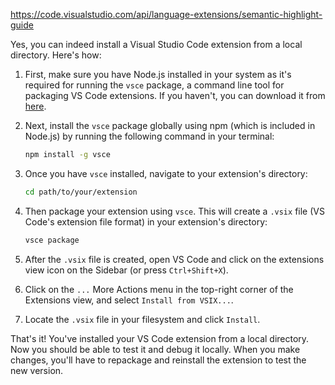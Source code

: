 https://code.visualstudio.com/api/language-extensions/semantic-highlight-guide

Yes, you can indeed install a Visual Studio Code extension from a local directory. Here's how:

1. First, make sure you have Node.js installed in your system as it's required for running the `vsce` package, a command line tool for packaging VS Code extensions. If you haven't, you can download it from [here](https://nodejs.org/).

2. Next, install the `vsce` package globally using npm (which is included in Node.js) by running the following command in your terminal:

   ```bash
   npm install -g vsce
   ```

3. Once you have `vsce` installed, navigate to your extension's directory:

   ```bash
   cd path/to/your/extension
   ```

4. Then package your extension using `vsce`. This will create a `.vsix` file (VS Code's extension file format) in your extension's directory:

   ```bash
   vsce package
   ```

5. After the `.vsix` file is created, open VS Code and click on the extensions view icon on the Sidebar (or press `Ctrl+Shift+X`).

6. Click on the `...` More Actions menu in the top-right corner of the Extensions view, and select `Install from VSIX...`.

7. Locate the `.vsix` file in your filesystem and click `Install`.

That's it! You've installed your VS Code extension from a local directory. Now you should be able to test it and debug it locally. When you make changes, you'll have to repackage and reinstall the extension to test the new version.